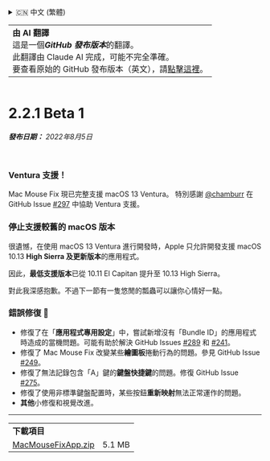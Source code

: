 <details>
<summary>🇨🇳 中文 (繁體)</summary>

[🇬🇧 English (GitHub)](https://github.com/noah-nuebling/mac-mouse-fix/releases/tag/2.2.1-Beta-1)\
[🇦🇩 Català](https://redirect.macmousefix.com/?target=mmf-release&tag=2.2.1-Beta-1&locale=ca)\
[🇩🇪 Deutsch](https://redirect.macmousefix.com/?target=mmf-release&tag=2.2.1-Beta-1&locale=de)\
[🇪🇸 Español](https://redirect.macmousefix.com/?target=mmf-release&tag=2.2.1-Beta-1&locale=es)\
[🇫🇷 Français](https://redirect.macmousefix.com/?target=mmf-release&tag=2.2.1-Beta-1&locale=fr)\
[🇮🇩 Indonesia](https://redirect.macmousefix.com/?target=mmf-release&tag=2.2.1-Beta-1&locale=id)\
[🇮🇹 Italiano](https://redirect.macmousefix.com/?target=mmf-release&tag=2.2.1-Beta-1&locale=it)\
[🇭🇺 Magyar](https://redirect.macmousefix.com/?target=mmf-release&tag=2.2.1-Beta-1&locale=hu)\
[🇳🇱 Nederlands](https://redirect.macmousefix.com/?target=mmf-release&tag=2.2.1-Beta-1&locale=nl)\
[🇵🇱 Polski](https://redirect.macmousefix.com/?target=mmf-release&tag=2.2.1-Beta-1&locale=pl)\
[🇧🇷 Português (Brasil)](https://redirect.macmousefix.com/?target=mmf-release&tag=2.2.1-Beta-1&locale=pt-BR)\
[🇵🇹 Português (Portugal)](https://redirect.macmousefix.com/?target=mmf-release&tag=2.2.1-Beta-1&locale=pt-PT)\
[🇷🇴 Română](https://redirect.macmousefix.com/?target=mmf-release&tag=2.2.1-Beta-1&locale=ro)\
[🇸🇪 Svenska](https://redirect.macmousefix.com/?target=mmf-release&tag=2.2.1-Beta-1&locale=sv)\
[🇻🇳 Tiếng Việt](https://redirect.macmousefix.com/?target=mmf-release&tag=2.2.1-Beta-1&locale=vi)\
[🇹🇷 Türkçe](https://redirect.macmousefix.com/?target=mmf-release&tag=2.2.1-Beta-1&locale=tr)\
[🇨🇿 Čeština](https://redirect.macmousefix.com/?target=mmf-release&tag=2.2.1-Beta-1&locale=cs)\
[🇬🇷 Ελληνικά](https://redirect.macmousefix.com/?target=mmf-release&tag=2.2.1-Beta-1&locale=el)\
[🇷🇺 Русский](https://redirect.macmousefix.com/?target=mmf-release&tag=2.2.1-Beta-1&locale=ru)\
[🇺🇦 Українська](https://redirect.macmousefix.com/?target=mmf-release&tag=2.2.1-Beta-1&locale=uk)\
[🇮🇱 עברית](https://redirect.macmousefix.com/?target=mmf-release&tag=2.2.1-Beta-1&locale=he)\
[🇸🇦 العربية](https://redirect.macmousefix.com/?target=mmf-release&tag=2.2.1-Beta-1&locale=ar)\
[🇮🇳 हिन्दी](https://redirect.macmousefix.com/?target=mmf-release&tag=2.2.1-Beta-1&locale=hi)\
[🇹🇭 ไทย](https://redirect.macmousefix.com/?target=mmf-release&tag=2.2.1-Beta-1&locale=th)\
[🇨🇳 中文 (简体)](https://redirect.macmousefix.com/?target=mmf-release&tag=2.2.1-Beta-1&locale=zh-Hans)\
**🇨🇳 中文 (繁體)**\
[🇭🇰 中文（香港)](https://redirect.macmousefix.com/?target=mmf-release&tag=2.2.1-Beta-1&locale=zh-HK)\
[🇯🇵 日本語](https://redirect.macmousefix.com/?target=mmf-release&tag=2.2.1-Beta-1&locale=ja)\
[🇰🇷 한국어](https://redirect.macmousefix.com/?target=mmf-release&tag=2.2.1-Beta-1&locale=ko)\
[Help translate Mac Mouse Fix to different languages!](https://github.com/noah-nuebling/mac-mouse-fix/discussions/731)
</details>
<table align=><td>
<b>由 AI 翻譯</b><br>
這是一個<b><em>GitHub 發布版本</em></b>的翻譯。<br>
此翻譯由 Claude AI 完成，可能不完全準確。<br>
要查看原始的 GitHub 發布版本（英文），請<a href="https://github.com/noah-nuebling/mac-mouse-fix/releases/tag/2.2.1-Beta-1">點擊這裡</a>。
</td></table>

<table></table>

# 2.2.1 Beta 1
***發布日期：** 2022年8月5日*

<br>

### Ventura 支援！
Mac Mouse Fix 現已完整支援 macOS 13 Ventura。
特別感謝 [@chamburr](https://github.com/chamburr) 在 GitHub Issue [#297](https://github.com/noah-nuebling/mac-mouse-fix/issues/297) 中協助 Ventura 支援。

### 停止支援較舊的 macOS 版本

很遺憾，在使用 macOS 13 Ventura 進行開發時，Apple 只允許開發支援 macOS 10.13 **High Sierra 及更新版本**的應用程式。

因此，**最低支援版本**已從 10.11 El Capitan 提升至 10.13 High Sierra。

對此我深感抱歉。不過下一節有一隻悠閒的瓢蟲可以讓你心情好一點。

### 錯誤修復 🐞 
- 修復了在「**應用程式專用設定**」中，嘗試新增沒有「Bundle ID」的應用程式時造成的當機問題。可能有助於解決 GitHub Issues [#289](https://github.com/noah-nuebling/mac-mouse-fix/issues/289) 和 [#241](https://github.com/noah-nuebling/mac-mouse-fix/issues/241)。
- 修復了 Mac Mouse Fix 改變某些**繪圖板**捲動行為的問題。參見 GitHub Issue [#249](https://github.com/noah-nuebling/mac-mouse-fix/issues/249)。
- 修復了無法記錄包含「A」鍵的**鍵盤快捷鍵**的問題。修復 GitHub Issue [#275](https://github.com/noah-nuebling/mac-mouse-fix/issues/275)。
- 修復了使用非標準鍵盤配置時，某些按鈕**重新映射**無法正常運作的問題。
- **其他**小修復和視覺改進。

---

<table align="start">
<tr>
    <td colspan=2>
        <b>下載項目</b>
    </td>
</tr>
<tr>
    <td><a href="https://github.com/noah-nuebling/mac-mouse-fix/releases/download/2.2.1-Beta-1/MacMouseFixApp.zip">MacMouseFixApp.zip</a></td>
    <td>5.1 MB</td>
</tr>
</table>
